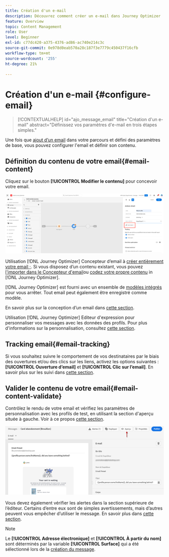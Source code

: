 ```yaml
---
title: Création d'un e-mail
description: Découvrez comment créer un e-mail dans Journey Optimizer
feature: Overview
topic: Content Management
role: User
level: Beginner
exl-id: c77dc420-a375-4376-ad86-ac740e214c3c
source-git-commit: 0e978d0eab570a28c187f3e7779c450437f16cfb
workflow-type: tm+mt
source-wordcount: '255'
ht-degree: 21%

---
```


# Création d&#39;un e-mail {#configure-email}

>[!CONTEXTUALHELP]
>id="ajo_message_email"
>title="Création d&#39;un e-mail"
>abstract="Définissez vos paramètres d&#39;e-mail en trois étapes simples."


Une fois que [ajout d’un email](get-started-content.md) dans votre parcours <!--or a campaign--> et défini des paramètres de base, vous pouvez configurer l&#39;email et définir son contenu.

## Définition du contenu de votre email{#email-content}

Cliquez sur le bouton **[!UICONTROL Modifier le contenu]** pour concevoir votre email.

![](assets/email-edit-content.png)

Utilisation [!DNL Journey Optimizer] Concepteur d’email à [créer entièrement votre email ;](../design/create-email-content.md). Si vous disposez d’un contenu existant, vous pouvez [l&#39;importer dans le Concepteur d&#39;email](../design/existing-content.md)ou [codez votre propre contenu](../design/code-content.md) in [!DNL Journey Optimizer].

[!DNL Journey Optimizer] est fourni avec un ensemble de [modèles intégrés](../design/email-templates.md) pour vous arrêter. Tout email peut également être enregistré comme modèle.

En savoir plus sur la conception d’un email dans [cette section](../design/design-emails.md).

Utilisation [!DNL Journey Optimizer] Editeur d&#39;expression pour personnaliser vos messages avec les données des profils. Pour plus d&#39;informations sur la personnalisation, consultez [cette section](../personalization/personalize.md).

## Tracking email{#email-tracking}

Si vous souhaitez suivre le comportement de vos destinataires par le biais des ouvertures et/ou des clics sur les liens, activez les options suivantes : **[!UICONTROL Ouverture d’email]** et **[!UICONTROL Clic sur l’email]**. En savoir plus sur les suivi dans [cette section](../design/message-tracking.md).


## Valider le contenu de votre email{#email-content-validate}

Contrôlez le rendu de votre email et vérifiez les paramètres de personnalisation avec les profils de test, en utilisant la section d&#39;aperçu située à gauche. Voir à ce propos [cette section](../design/preview.md).

![](assets/messages-simple-preview.png)


Vous devez également vérifier les alertes dans la section supérieure de l’éditeur.  Certains d’entre eux sont de simples avertissements, mais d’autres peuvent vous empêcher d’utiliser le message. En savoir plus dans [cette section](alerts.md).


>[!NOTE]
>
>Le **[!UICONTROL Adresse électronique]** et **[!UICONTROL À partir du nom]** sont déterminés par la variable **[!UICONTROL Surface]** qui a été sélectionné lors de la [création du message](get-started-content.md).

